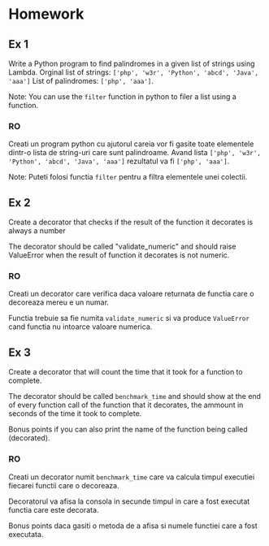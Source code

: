 # Homework

## Ex 1

Write a Python program to find palindromes in a given list of strings using Lambda. Orginal list of strings:
`['php', 'w3r', 'Python', 'abcd', 'Java', 'aaa']`
List of palindromes:
`['php', 'aaa']`.

Note: You can use the `filter` function in python to filer a list using a function.

### RO

Creati un program python cu ajutorul careia vor fi gasite toate elementele dintr-o lista de string-uri care sunt
palindroame. Avand lista `['php', 'w3r', 'Python', 'abcd', 'Java', 'aaa']`
rezultatul va fi `['php', 'aaa']`.

Note: Puteti folosi functia `filter` pentru a filtra elementele unei colectii.

## Ex 2

Create a decorator that checks if the result of the function it decorates is always a number

The decorator should be called "validate_numeric" and should raise ValueError when the result of function it decorates
is not numeric.

### RO

Creati un decorator care verifica daca valoare returnata de functia care o decoreaza mereu e un numar.

Functia trebuie sa fie numita `validate_numeric` si va produce `ValueError` cand functia nu intoarce valoare numerica.

## Ex 3

Create a decorator that will count the time that it took for a function to complete.

The decorator should be called `benchmark_time` and should show at the end of every function call of the function that
it decorates, the ammount in seconds of the time it took to complete.

Bonus points if you can also print the name of the function being called (decorated).

### RO

Creati un decorator numit `benchmark_time` care va calcula timpul executiei fiecarei functii care o decoreaza.

Decoratorul va afisa la consola in secunde timpul in care a fost executat functia care este decorata.

Bonus points daca gasiti o metoda de a afisa si numele functiei care a fost executata.